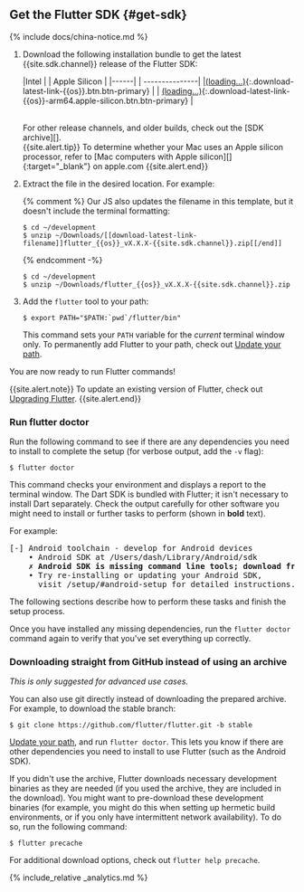 ## Get the Flutter SDK {#get-sdk}

{% include docs/china-notice.md %}

 1. Download the following installation bundle to get the latest
    {{site.sdk.channel}} release of the Flutter SDK:

    |Intel | | <span class="apple-silicon">Apple Silicon</span> |
    |------| | ---------------|
    |[(loading...)](#){:.download-latest-link-{{os}}.btn.btn-primary} | | [(loading...)](#){:.download-latest-link-{{os}}-arm64.apple-silicon.btn.btn-primary} |

    <br>
    For other release channels, and older builds,
    check out the [SDK archive][].

    <div class="apple-silicon">{{site.alert.tip}}
      To determine whether your Mac uses an Apple silicon processor,
      refer to [Mac computers with Apple silicon][]{:target="_blank"}
      on apple.com
    {{site.alert.end}}</div>

 1. Extract the file in the desired location. For example:

    {% comment %}
      Our JS also updates the filename in this template,
      but it doesn't include the terminal formatting:

      ```terminal
      $ cd ~/development
      $ unzip ~/Downloads/[[download-latest-link-filename]]flutter_{{os}}_vX.X.X-{{site.sdk.channel}}.zip[[/end]]
      ```
    {% endcomment
   -%}

    ```terminal
    $ cd ~/development
    $ unzip ~/Downloads/flutter_{{os}}_vX.X.X-{{site.sdk.channel}}.zip
    ```
    
 1. Add the `flutter` tool to your path:

    ```terminal
    $ export PATH="$PATH:`pwd`/flutter/bin"
    ```

    This command sets your `PATH` variable for the
    _current_ terminal window only.
    To permanently add Flutter to your path,
    check out [Update your path][].
    
You are now ready to run Flutter commands!

{{site.alert.note}}
  To update an existing version of Flutter,
  check out [Upgrading Flutter][].
{{site.alert.end}}

### Run flutter doctor

Run the following command to see if there are any
dependencies you need to install to complete the setup
(for verbose output, add the `-v` flag):

```terminal
$ flutter doctor
```

This command checks your environment and displays
a report to the terminal window.
The Dart SDK is bundled with Flutter;
it isn't necessary to install Dart separately.
Check the output carefully for other software you might
need to install or further tasks to perform
(shown in **bold** text).

For example:

<pre>
[-] Android toolchain - develop for Android devices
    • Android SDK at /Users/dash/Library/Android/sdk
    <strong>✗ Android SDK is missing command line tools; download from https://goo.gl/XxQghQ</strong>
    • Try re-installing or updating your Android SDK,
      visit /setup/#android-setup for detailed instructions.
</pre>

The following sections describe how to perform these tasks
and finish the setup process.

Once you have installed any missing dependencies,
run the `flutter doctor` command again
to verify that you've set everything up correctly.

### Downloading straight from GitHub instead of using an archive

_This is only suggested for advanced use cases._

You can also use git directly instead of downloading
the prepared archive. For example,
to download the stable branch:
    
```terminal
$ git clone https://github.com/flutter/flutter.git -b stable
```

[Update your path][], and run `flutter doctor`.
This lets you know if there are other dependencies
you need to install to use Flutter (such as the Android SDK).

If you didn't use the archive,
Flutter downloads necessary development binaries as they
are needed (if you used the archive,
they are included in the download). You might want to
pre-download these development binaries
(for example, you might do this when setting
up hermetic build environments,
or if you only have intermittent network availability).
To do so, run the following command:

```terminal
$ flutter precache
```

For additional download options, check out `flutter help precache`.

{% include_relative _analytics.md %}

[Flutter repo]: {{site.repo.flutter}}
[SDK archive]: /release/archive
[Snap Store]: https://snapcraft.io/store
[snapd]: https://snapcraft.io/flutter
[Update your path]: #update-your-path
[Upgrading Flutter]: /release/upgrade
[Mac computers with Apple silicon]: https://support.apple.com/en-us/HT211814
